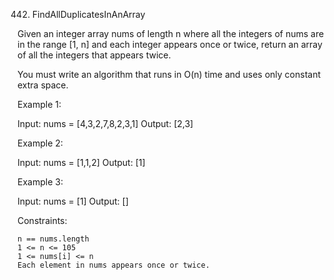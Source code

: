 442. FindAllDuplicatesInAnArray

Given an integer array nums of length n where all the integers of nums are in the range [1, n] and each integer appears once or twice, return an array of all the integers that appears twice.

You must write an algorithm that runs in O(n) time and uses only constant extra space.

Example 1:

Input: nums = [4,3,2,7,8,2,3,1]
Output: [2,3]

Example 2:

Input: nums = [1,1,2]
Output: [1]

Example 3:

Input: nums = [1]
Output: []

Constraints:

    n == nums.length
    1 <= n <= 105
    1 <= nums[i] <= n
    Each element in nums appears once or twice.

